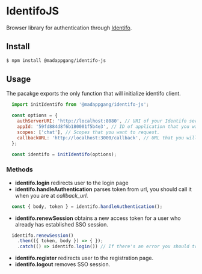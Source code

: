 # IdentifoJS
Browser library for authentication through [Identifo](https://github.com/madappGang/identifo).

## Install
```bash
$ npm install @madappgang/identifo-js
```

## Usage

The pacakge exports the only function that will initialize identifo client.
```javascript
  import initIdentifo from '@madappgang/identifo-js';

  const options = {
    authServerURI: 'http://localhost:8080', // URI of your Identifo server.
    appId: '59fd884d8f6b180001f5b4e3', // ID of application that you want to get access to.
    scopes: ['chat'], // Scopes that you want to request.
    callbackURL: 'http://localhost:3000/callback', // URL that you will be redirected to after a successful login.
  };

  const identifo = initIdentifo(options);
```

### Methods

- **identifo.login** redirects user to the login page
- **identifo.handleAuthentication** parses token from url, you should call it when you are at *callback_url*.
```javascript
  const { body, token } = identifo.handleAuthentication();
```

- **identifo.renewSession** obtains a new access token for a user who already has established SSO session.

```javascript
  identifo.renewSession()
    .then(({ token, body }) => { });
    .catch(() => identifo.login()) // If there's an error you should try to login, probably user hasn't established SSO session.
```
- **identifo.register** redirects user to the registration page.
- **identifo.logout** removes SSO session.